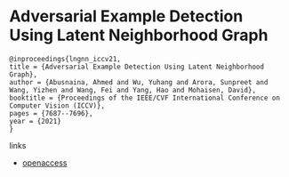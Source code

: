 # Adversarial Example Detection Using Latent Neighborhood Graph

```
@inproceedings{lngnn_iccv21,
title = {Adversarial Example Detection Using Latent Neighborhood Graph},
author = {Abusnaina, Ahmed and Wu, Yuhang and Arora, Sunpreet and Wang, Yizhen and Wang, Fei and Yang, Hao and Mohaisen, David},
booktitle = {Proceedings of the IEEE/CVF International Conference on Computer Vision (ICCV)},
pages = {7687--7696},
year = {2021}
}
```

links
- [openaccess](http://openaccess.thecvf.com//content/ICCV2021/html/Abusnaina_Adversarial_Example_Detection_Using_Latent_Neighborhood_Graph_ICCV_2021_paper.html)
